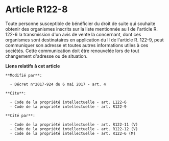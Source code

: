 # Article R122-8

Toute personne susceptible de bénéficier du droit de suite qui souhaite obtenir des organismes inscrits sur la liste
mentionnée au I de l'article R. 122-6 la transmission d'un avis de vente la concernant, dont ces organismes sont
destinataires en application du II de l'article R. 122-9, peut communiquer son adresse et toutes autres informations utiles à
ces sociétés. Cette communication doit être renouvelée lors de tout changement d'adresse ou de situation.

**Liens relatifs à cet article**

	**Modifié par**:

	  - Décret n°2017-924 du 6 mai 2017 - art. 4

	**Cite**:

	  - Code de la propriété intellectuelle - art. L122-6
	  - Code de la propriété intellectuelle - art. R122-9

	**Cité par**:

	  - Code de la propriété intellectuelle - art. R122-11 (V)
	  - Code de la propriété intellectuelle - art. R122-12 (V)
	  - Code de la propriété intellectuelle - art. R122-6 (M)
